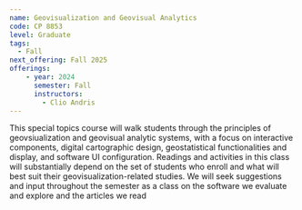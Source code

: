 ```yaml
---
name: Geovisualization and Geovisual Analytics
code: CP 8853
level: Graduate
tags: 
  - Fall
next_offering: Fall 2025
offerings:
    - year: 2024
      semester: Fall
      instructors:
        - Clio Andris
---
```


This special topics course will walk students through the principles of geovsiualization and geovisual analytic systems, with a focus on interactive components, digital cartographic design, geostatistical functionalities and display, and software UI configuration. Readings and activities in this class will substantially depend on the set of students who enroll and what will best suit their geovisualization-related studies. We will seek suggestions and input throughout the semester as a class on the software we evaluate and explore and the articles we read
